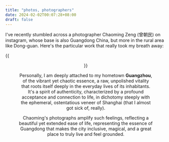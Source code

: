 ```yaml
---
title: "photos, photographers"
date: 2024-02-02T00:07:28+08:00
draft: false
---
```


I've recently stumbled across a photographer Chaoming Zeng (曾朝民) on instagram, whose base is also Guangdong China, but more in the rural area like Dong-guan. Here's the particular work that really took my breath away:

{{<figure align="center" src="/tattooed_heart/meituan_rider.jpeg" caption="All rights belong to the original photographer, @chaomingzeng. But, OMG, this picture is almost like an oil painting of modern misery juxtaposed with the mundane hope of life.">}}

Personally, I am deeply attached to my hometown  **Guangzhou**, of the vibrant yet chaotic essence, a raw, unpolished vitality that roots itself deeply in the everyday lives of its inhabitants. It's a spirit of authenticity, characterized by a profound acceptance and connection to life, in dichotomy steeply with the ephemeral, ostentatious veneer of Shanghai (that I almost got sick of, really). 

Chaoming's photographs amplify such feelings, reflecting a beautiful yet extended ease of life, representing the essence of Guangdong that makes the city inclusive, magical, and a great place to truly live and feel grounded. 

